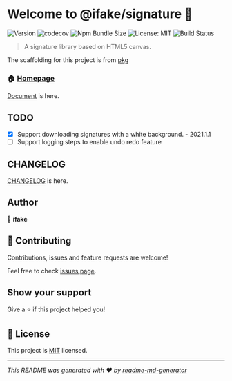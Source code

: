 # Welcome to @ifake/signature 👋
![Version](https://img.shields.io/npm/v/@ifake/signature)
![codecov](https://codecov.io/gh/ifakejs/signature/branch/master/graph/badge.svg?token=7nMsRorhf3)
![Npm Bundle Size](https://img.shields.io/bundlephobia/min/@ifake/signature)
![License: MIT](https://img.shields.io/badge/License-MIT-yellow.svg)
![Build Status](https://travis-ci.org/ifakejs/signature.svg?branch=master)

> A signature library based on HTML5 canvas.

The scaffolding for this project is from [pkg](https://github.com/ifakejs/signature)

### 🏠 [Homepage](https://github.com/ifakejs/signature)

[Document](https://ifakejs.github.io/signature/) is here.

## TODO
- [x] Support downloading signatures with a white background. - 2021.1.1
- [ ] Support logging steps to enable undo redo feature

## CHANGELOG
[CHANGELOG](https://github.com/ifakejs/signature/blob/master/CHANGELOG.md) is here.

## Author

👤 **ifake**

## 🤝 Contributing

Contributions, issues and feature requests are welcome!

Feel free to check [issues page](https://github.com/ifakejs/signature/issues). 

## Show your support

Give a ⭐️ if this project helped you!

## 📝 License

This project is [MIT](https://github.com/ifakejs/signature/blob/master/LICENSE) licensed.

***
_This README was generated with ❤️ by [readme-md-generator](https://github.com/kefranabg/readme-md-generator)_
